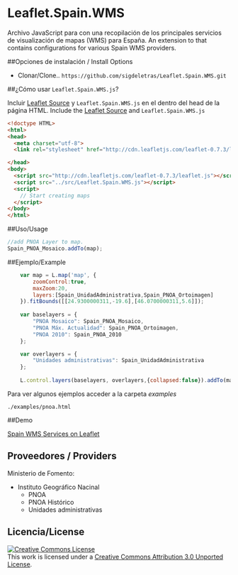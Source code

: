 Leaflet.Spain.WMS
=================
Archivo JavaScript para con una recopilación de los principales servicios de visualización de mapas (WMS) para España. 
An extension to  that contains configurations for various Spain WMS providers.

##Opciones de instalación / Install Options

- Clonar/Clone.. `https://github.com/sigdeletras/Leaflet.Spain.WMS.git`

##¿Cómo usar `Leaflet.Spain.WMS.js`?

Incluir [Leaflet Source](http://cdn.leafletjs.com/leaflet-0.7.3/leaflet.js) y `Leaflet.Spain.WMS.js` en el dentro del head de la página HTML. 
Include the [Leaflet Source](http://cdn.leafletjs.com/leaflet-0.7.3/leaflet.js) and `Leaflet.Spain.WMS.js`

```html
<!doctype HTML>
<html>
<head>
  <meta charset="utf-8">
  <link rel="stylesheet" href="http://cdn.leafletjs.com/leaflet-0.7.3/leaflet.css">

</head>
<body>
  <script src="http://cdn.leafletjs.com/leaflet-0.7.3/leaflet.js"></script>
  <script src="../src/Leaflet.Spain.WMS.js"></script>
  <script>
    // Start creating maps
  </script>
</body>
</html>
```

##Uso/Usage

```Javascript
//add PNOA Layer to map.
Spain_PNOA_Mosaico.addTo(map);
```

##Ejemplo/Example


```Javascript
	var map = L.map('map', {
		zoomControl:true, 
		maxZoom:20,
		layers:[Spain_UnidadAdministrativa,Spain_PNOA_Ortoimagen]
	}).fitBounds([[24.9300000311,-19.6],[46.0700000311,5.6]]);
	
	var baselayers = {
		"PNOA Mosaico": Spain_PNOA_Mosaico,
		"PNOA Máx. Actualidad": Spain_PNOA_Ortoimagen,
		"PNOA 2010": Spain_PNOA_2010
	};

	var overlayers = {
		"Unidades administrativas": Spain_UnidadAdministrativa
	};
	
	L.control.layers(baselayers, overlayers,{collapsed:false}).addTo(map);
```
Para ver algunos ejemplos acceder a la carpeta *examples*
```
./examples/pnoa.html
```

##Demo


[Spain WMS Services on Leaflet](http://sigdeletras.github.io/Leaflet.Spain.WMS/examples/pnoa.html) 

## Proveedores / Providers


Ministerio de Fomento:
* Instituto Geográfico Nacinal
    * PNOA
    * PNOA Histórico
    * Unidades administrativas

## Licencia/License 
<a rel="license" href="http://creativecommons.org/licenses/by/3.0/deed.en_US"><img alt="Creative Commons License" style="border-width:0" src="http://i.creativecommons.org/l/by/3.0/88x31.png" /></a><br />This work is licensed under a <a rel="license" href="http://creativecommons.org/licenses/by/3.0/deed.en_US">Creative Commons Attribution 3.0 Unported License</a>.
